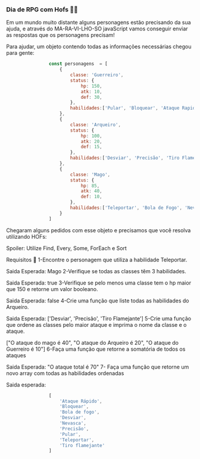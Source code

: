 ### Dia de RPG com Hofs :mage_man:
Em um mundo muito distante alguns personagens estão precisando da sua ajuda, e através do MA-RA-VI-LHO-SO javaScript vamos conseguir enviar as respostas que os personagens precisam!

Para ajudar, um objeto contendo todas as informações necessárias chegou para gente:
```JavaScript
				const personagens  = [
					{
						classe: 'Guerreiro',
						status: {
							hp: 150,
							atk: 10,
							def: 30,
						},
						habilidades:['Pular', 'Bloquear', 'Ataque Rapido'],
					},
					{
						classe: 'Arqueiro',
						status: {
							hp: 100,
							atk: 20,
							def: 15,
						},
						habilidades:['Desviar', 'Precisão', 'Tiro Flamejante'],
					},
					{
						classe: 'Mago',
						status: {
							hp: 85,
							atk: 40,
							def: 10,
						},
						habilidades:['Teleportar', 'Bola de Fogo', 'Nevasca'],
					}
				]
```
Chegaram alguns pedidos com esse objeto e precisamos que você resolva utilizando HOFs:

Spoiler: Utilize Find, Every, Some, ForEach e Sort

Requisitos :pushpin:
 1-Encontre o personagem que utiliza a habilidade Teleportar.

Saida Esperada: Mago
 2-Verifique se todas as classes têm 3 habilidades.

Saida Esperada: true
 3-Verifique se pelo menos uma classe tem o hp maior que 150 e retorne um valor booleano.

Saida Esperada: false
 4-Crie uma função que liste todas as habilidades do Arqueiro.

Saida Esperada:
['Desviar', 'Precisão', 'Tiro Flamejante']
 5-Crie uma função que ordene as classes pelo maior ataque e imprima o nome da classe e o ataque.

["O ataque do mago é 40", "O ataque do Arqueiro é 20", "O ataque do Guerreiro é 10"]
 6-Faça uma função que retorne a somatória de todos os ataques

Saida Esperada: "O ataque total é 70"
 7- Faça uma função que retorne um novo array com todas as habilidades ordenadas

Saida esperada:
```JavaScript
				[
					'Ataque Rápido',
					'Bloquear',
					'Bola de fogo',
					'Desviar',
					'Nevasca',
					'Precisão',
					'Pular',
					'Teleportar',
					'Tiro flamejante'
				]
```